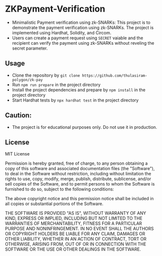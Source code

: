 # ZKPayment-Verification

- Minimalistic Payment verification using zk-SNARKs: This project is to demonstrate the payment verification using zk-SNARKs. The project is implemented using Hardhat, Solidity, and Circom.
- Users can create a payment request using `SECRET` vaiable and the recipient can verify the payment using zk-SNARKs without reveling the secret parameter.

## Usage

- Clone the repository by `git clone https://github.com/thulasiram-polygon/zk-pay`
- Run `npm run prepare` in the project directory
- Install the project dependencies and prepare by `npm install` in the project directory
- Start Hardhat tests by `npx hardhat test` in the project directory

## Caution:

- The project is for educational purposes only. Do not use it in production.

## License

MIT License

Permission is hereby granted, free of charge, to any person obtaining a copy
of this software and associated documentation files (the "Software"), to deal
in the Software without restriction, including without limitation the rights
to use, copy, modify, merge, publish, distribute, sublicense, and/or sell
copies of the Software, and to permit persons to whom the Software is
furnished to do so, subject to the following conditions:

The above copyright notice and this permission notice shall be included in all
copies or substantial portions of the Software.

THE SOFTWARE IS PROVIDED "AS IS", WITHOUT WARRANTY OF ANY KIND, EXPRESS OR
IMPLIED, INCLUDING BUT NOT LIMITED TO THE WARRANTIES OF MERCHANTABILITY,
FITNESS FOR A PARTICULAR PURPOSE AND NONINFRINGEMENT. IN NO EVENT SHALL THE
AUTHORS OR COPYRIGHT HOLDERS BE LIABLE FOR ANY CLAIM, DAMAGES OR OTHER
LIABILITY, WHETHER IN AN ACTION OF CONTRACT, TORT OR OTHERWISE, ARISING FROM,
OUT OF OR IN CONNECTION WITH THE SOFTWARE OR THE USE OR OTHER DEALINGS IN THE
SOFTWARE.
